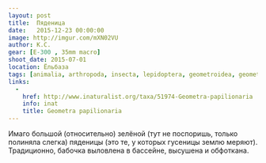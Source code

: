 ```yaml
---
layout: post
title:  Пяденица
date:   2015-12-23 00:00:00
image: http://imgur.com/mXN02VU
author: К.С.
gear: [E-300 , 35mm macro]
shoot_date: 2015-07-01
location: Ёльбаза
tags: [animalia, arthropoda, insecta, lepidoptera, geometroidea, geometridae, geometra, geometra papilionaria]
links:
  -
    href: http://www.inaturalist.org/taxa/51974-Geometra-papilionaria
    info: inat
    title: Geometra papilionaria
---
```


Имаго большой (относительно) зелёной (тут не поспоришь, только полиняла слегка) пяденицы (это те, у которых гусеницы землю меряют). Традиционно, бабочка выловлена в бассейне, высушена и обфоткана.
